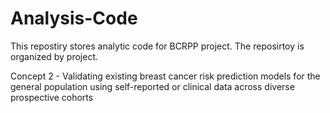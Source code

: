 # Analysis-Code
 This repostiry stores analytic code for BCRPP project. The reposirtoy is organized by project.

 Concept 2 - Validating existing breast cancer risk prediction models for the general population using self-reported or clinical data across diverse prospective cohorts 



